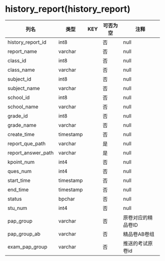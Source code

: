 # history_report(history_report)
| 列名   | 类型   | KEY  | 可否为空 | 注释   |
| ---- | ---- | ---- | ---- | ---- |
|history_report_id|int8||否|null|
|report_name|varchar||否|null|
|class_id|int8||否|null|
|class_name|varchar||否|null|
|subject_id|int8||否|null|
|subject_name|varchar||否|null|
|school_id|int8||否|null|
|school_name|varchar||否|null|
|grade_id|int8||否|null|
|grade_name|varchar||否|null|
|create_time|timestamp||否|null|
|report_que_path|varchar||是|null|
|report_answer_path|varchar||是|null|
|kpoint_num|int4||否|null|
|ques_num|int4||否|null|
|start_time|timestamp||否|null|
|end_time|timestamp||否|null|
|status|bpchar||否|null|
|stu_num|int4||否|null|
|pap_group|varchar||否|原卷对应的精品卷ID|
|pap_group_ab|varchar||否|精品卷AB卷组|
|exam_pap_group|varchar||否|推送的考试原卷id|

